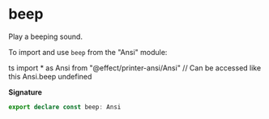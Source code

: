 # beep

Play a beeping sound.

To import and use `beep` from the "Ansi" module:

ts
import \* as Ansi from "@effect/printer-ansi/Ansi"
// Can be accessed like this
Ansi.beep
undefined

**Signature**

```ts
export declare const beep: Ansi
```
